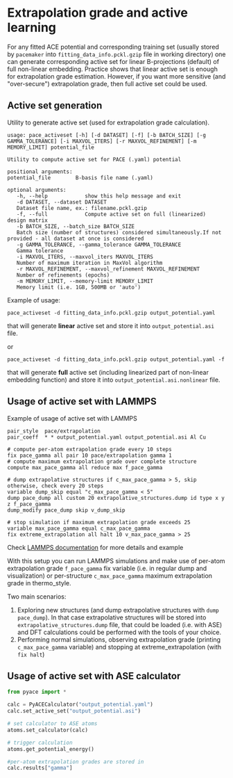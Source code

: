 # Extrapolation grade and active learning 

For any fitted ACE potential and corresponding training set 
(usually stored by `pacemaker` into `fitting_data_info.pckl.gzip` file in working directory)
one can generate corresponding active set for linear B-projections (default) of full non-linear embedding.
Practice shows that linear active set is enough for extrapolation grade estimation.
However, if you want more sensitive (and "over-secure") extrapolation grade, then full active set could be used.



## Active set generation

Utility to generate active set (used for extrapolation grade calculation).

```
usage: pace_activeset [-h] [-d DATASET] [-f] [-b BATCH_SIZE] [-g GAMMA_TOLERANCE] [-i MAXVOL_ITERS] [-r MAXVOL_REFINEMENT] [-m MEMORY_LIMIT] potential_file

Utility to compute active set for PACE (.yaml) potential

positional arguments:
potential_file        B-basis file name (.yaml)

optional arguments:
   -h, --help            show this help message and exit
   -d DATASET, --dataset DATASET
   Dataset file name, ex.: filename.pckl.gzip
   -f, --full            Compute active set on full (linearized) design matrix
   -b BATCH_SIZE, --batch_size BATCH_SIZE
   Batch size (number of structures) considered simultaneously.If not provided - all dataset at once is considered
   -g GAMMA_TOLERANCE, --gamma_tolerance GAMMA_TOLERANCE
   Gamma tolerance
   -i MAXVOL_ITERS, --maxvol_iters MAXVOL_ITERS
   Number of maximum iteration in MaxVol algorithm
   -r MAXVOL_REFINEMENT, --maxvol_refinement MAXVOL_REFINEMENT
   Number of refinements (epochs)
   -m MEMORY_LIMIT, --memory-limit MEMORY_LIMIT
   Memory limit (i.e. 1GB, 500MB or 'auto')
```

Example of usage:

```
pace_activeset -d fitting_data_info.pckl.gzip output_potential.yaml
```
that will generate **linear** active set and store it into `output_potential.asi` file.

or

```
pace_activeset -d fitting_data_info.pckl.gzip output_potential.yaml -f
```
that will generate **full** active set (including linearized part of non-linear embedding function)
and store it into `output_potential.asi.nonlinear` file.

## Usage of active set with LAMMPS 

Example of usage of active set with LAMMPS
```
pair_style  pace/extrapolation
pair_coeff  * * output_potential.yaml output_potential.asi Al Cu

# compute per-atom extrapolation grade every 10 steps
fix pace_gamma all pair 10 pace/extrapolation gamma 1
# compute maximum extrapolation grade over complete structure
compute max_pace_gamma all reduce max f_pace_gamma

# dump extrapolative structures if c_max_pace_gamma > 5, skip otherwise, check every 20 steps 
variable dump_skip equal "c_max_pace_gamma < 5"
dump pace_dump all custom 20 extrapolative_structures.dump id type x y z f_pace_gamma
dump_modify pace_dump skip v_dump_skip

# stop simulation if maximum extrapolation grade exceeds 25
variable max_pace_gamma equal c_max_pace_gamma
fix extreme_extrapolation all halt 10 v_max_pace_gamma > 25
```

Check [LAMMPS documentation](https://docs.lammps.org/latest/pair_pace.html) for more details and example

With this setup you can run LAMMPS simulations and make use of per-atom extrapolation grade `f_pace_gamma` fix variable 
(i.e. in regular dump and visualization) or per-structure `c_max_pace_gamma` maximum extrapolation grade in thermo_style.

Two main scenarios:
1. Exploring new structures (and dump extrapolative structures with `dump pace_dump`).
In that case extrapolative structures will be stored into `extrapolative_structures.dump` file, that could be loaded 
(i.e. with ASE) and DFT calculations could be performed with the tools of your choice.
2. Performing normal simulations, observing extrapolation grade (printing `c_max_pace_gamma` variable)
and stopping at extreme_extrapolation (with `fix halt`)  

## Usage of active set with ASE calculator

```python
from pyace import *

calc = PyACECalculator("output_potential.yaml")
calc.set_active_set("output_potential.asi")

# set calculator to ASE atoms
atoms.set_calculator(calc)

# trigger calculation
atoms.get_potential_energy()

#per-atom extrapolation grades are stored in
calc.results["gamma"]
```
